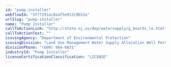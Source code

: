 ```yaml
---
id: "pump-installer"
webflowId: "5f77291ac8aaf5e912c9b52a"
urlSlug: "pump-installer"
name: "Pump Installer"
callToActionLink: "http://state.nj.us/dep/watersupply/g_boards_le.html"
callToActionText: ""
issuingAgency: "Department of Environmental Protection"
issuingDivision: "Land Use Management Water Supply Allocation Well Permitting and Regulations"
divisionPhone: "(609) 984-6831"
industryId: "Pump Installer"
licenseCertificationClassification: "LICENSE"
---
```

